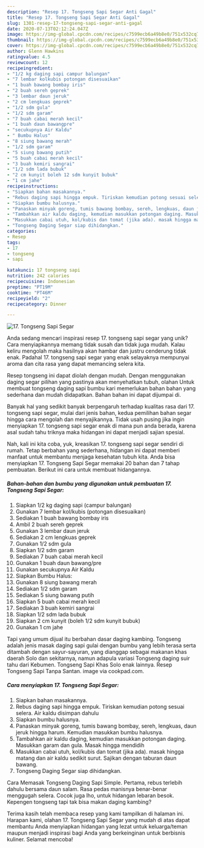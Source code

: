 ```yaml
---
description: "Resep 17. Tongseng Sapi Segar Anti Gagal"
title: "Resep 17. Tongseng Sapi Segar Anti Gagal"
slug: 1301-resep-17-tongseng-sapi-segar-anti-gagal
date: 2020-07-13T02:12:24.047Z
image: https://img-global.cpcdn.com/recipes/c7599ecb6a49b8e0/751x532cq70/17-tongseng-sapi-segar-foto-resep-utama.jpg
thumbnail: https://img-global.cpcdn.com/recipes/c7599ecb6a49b8e0/751x532cq70/17-tongseng-sapi-segar-foto-resep-utama.jpg
cover: https://img-global.cpcdn.com/recipes/c7599ecb6a49b8e0/751x532cq70/17-tongseng-sapi-segar-foto-resep-utama.jpg
author: Glenn Hawkins
ratingvalue: 4.5
reviewcount: 12
recipeingredient:
- "1/2 kg daging sapi campur balungan"
- "7 lembar kolkubis potongan disesuaikan"
- "1 buah bawang bombay iris"
- "2 buah sereh geprek"
- "3 lembar daun jeruk"
- "2 cm lengkuas geprek"
- "1/2 sdm gula"
- "1/2 sdm garam"
- "7 buah cabai merah kecil"
- "1 buah daun bawangpre"
- "secukupnya Air Kaldu"
- " Bumbu Halus"
- "8 siung bawang merah"
- "1/2 sdm garam"
- "5 siung bawang putih"
- "5 buah cabai merah kecil"
- "3 buah kemiri sangrai"
- "1/2 sdm lada bubuk"
- "2 cm kunyit boleh 12 sdm kunyit bubuk"
- "1 cm jahe"
recipeinstructions:
- "Siapkan bahan masakannya."
- "Rebus daging sapi hingga empuk. Tiriskan kemudian potong sesuai selera. Air kaldu disimpan dahulu"
- "Siapkan bumbu halusnya."
- "Panaskan minyak goreng, tumis bawang bombay, sereh, lengkuas, daun jeruk hingga harum. Kemudian masukkan bumbu halusnya."
- "Tambahkan air kaldu daging, kemudian masukkan potongan daging. Masukkan garam dan gula. Masak hingga mendidih"
- "Masukkan cabai utuh, kol/kubis dan tomat (jika ada). masak hingga matang dan air kaldu sedikit surut. Sajikan dengan taburan daun bawang."
- "Tongseng Daging Segar siap dihidangkan."
categories:
- Resep
tags:
- 17
- tongseng
- sapi

katakunci: 17 tongseng sapi 
nutrition: 242 calories
recipecuisine: Indonesian
preptime: "PT19M"
cooktime: "PT46M"
recipeyield: "2"
recipecategory: Dinner

---
```



![17. Tongseng Sapi Segar](https://img-global.cpcdn.com/recipes/c7599ecb6a49b8e0/751x532cq70/17-tongseng-sapi-segar-foto-resep-utama.jpg)

Anda sedang mencari inspirasi resep 17. tongseng sapi segar yang unik? Cara menyiapkannya memang tidak susah dan tidak juga mudah. Kalau keliru mengolah maka hasilnya akan hambar dan justru cenderung tidak enak. Padahal 17. tongseng sapi segar yang enak selayaknya mempunyai aroma dan cita rasa yang dapat memancing selera kita.

Resep tongseng ini dapat diolah dengan mudah. Dengan menggunakan daging segar pilihan yang pastinya akan menyehatkan tubuh, olahan Untuk membuat tongseng daging sapi bumbu kari memerlukan bahan bahan yang sederhana dan mudah didapatkan. Bahan bahan ini dapat dijumpai di.

Banyak hal yang sedikit banyak berpengaruh terhadap kualitas rasa dari 17. tongseng sapi segar, mulai dari jenis bahan, kedua pemilihan bahan segar hingga cara mengolah dan menyajikannya. Tidak usah pusing jika ingin menyiapkan 17. tongseng sapi segar enak di mana pun anda berada, karena asal sudah tahu triknya maka hidangan ini dapat menjadi sajian spesial.


Nah, kali ini kita coba, yuk, kreasikan 17. tongseng sapi segar sendiri di rumah. Tetap berbahan yang sederhana, hidangan ini dapat memberi manfaat untuk membantu menjaga kesehatan tubuh kita. Anda bisa menyiapkan 17. Tongseng Sapi Segar memakai 20 bahan dan 7 tahap pembuatan. Berikut ini cara untuk membuat hidangannya.

<!--inarticleads1-->

##### Bahan-bahan dan bumbu yang digunakan untuk pembuatan 17. Tongseng Sapi Segar:

1. Siapkan 1/2 kg daging sapi (campur balungan)
1. Gunakan 7 lembar kol/kubis (potongan disesuaikan)
1. Sediakan 1 buah bawang bombay iris
1. Ambil 2 buah sereh geprek
1. Gunakan 3 lembar daun jeruk
1. Sediakan 2 cm lengkuas geprek
1. Gunakan 1/2 sdm gula
1. Siapkan 1/2 sdm garam
1. Sediakan 7 buah cabai merah kecil
1. Gunakan 1 buah daun bawang/pre
1. Gunakan secukupnya Air Kaldu
1. Siapkan  Bumbu Halus:
1. Gunakan 8 siung bawang merah
1. Sediakan 1/2 sdm garam
1. Sediakan 5 siung bawang putih
1. Siapkan 5 buah cabai merah kecil
1. Sediakan 3 buah kemiri sangrai
1. Siapkan 1/2 sdm lada bubuk
1. Siapkan 2 cm kunyit (boleh 1/2 sdm kunyit bubuk)
1. Gunakan 1 cm jahe


Tapi yang umum dijual itu berbahan dasar daging kambing. Tongseng adalah jenis masak daging sapi gulai dengan bumbu yang lebih terasa serta ditambah dengan sayur-sayuran, yang dianggap sebagai makanan khas daerah Solo dan sekitarnya, namun adapula variasi Tongseng daging suir tahu dari Kebumen. Tongseng Sapi Khas Solo enak lainnya. Resep Tongseng Sapi Tanpa Santan. image via cookpad.com. 

<!--inarticleads2-->

##### Cara menyiapkan 17. Tongseng Sapi Segar:

1. Siapkan bahan masakannya.
1. Rebus daging sapi hingga empuk. Tiriskan kemudian potong sesuai selera. Air kaldu disimpan dahulu
1. Siapkan bumbu halusnya.
1. Panaskan minyak goreng, tumis bawang bombay, sereh, lengkuas, daun jeruk hingga harum. Kemudian masukkan bumbu halusnya.
1. Tambahkan air kaldu daging, kemudian masukkan potongan daging. Masukkan garam dan gula. Masak hingga mendidih
1. Masukkan cabai utuh, kol/kubis dan tomat (jika ada). masak hingga matang dan air kaldu sedikit surut. Sajikan dengan taburan daun bawang.
1. Tongseng Daging Segar siap dihidangkan.


Cara Memasak Tongseng Daging Sapi Simple. Pertama, rebus terlebih dahulu bersama daun salam. Rasa pedas manisnya benar-benar menggugah selera. Cocok juga lho, untuk hidangan lebaran besok. Kepengen tongseng tapi tak bisa makan daging kambing? 

Terima kasih telah membaca resep yang kami tampilkan di halaman ini. Harapan kami, olahan 17. Tongseng Sapi Segar yang mudah di atas dapat membantu Anda menyiapkan hidangan yang lezat untuk keluarga/teman maupun menjadi inspirasi bagi Anda yang berkeinginan untuk berbisnis kuliner. Selamat mencoba!
